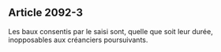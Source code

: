 Article 2092-3
----
Les baux consentis par le saisi sont, quelle que soit leur durée, inopposables
aux créanciers poursuivants.
